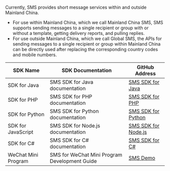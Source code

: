 
Currently, SMS provides short message services within and outside Mainland China.
- For use within Mainland China, which we call Mainland China SMS, SMS supports sending messages to a single recipient or group with or without a template, getting delivery reports, and pulling replies.
- For use outside Mainland China, which we call Global SMS, the APIs for sending messages to a single recipient or group within Mainland China can be directly used after replacing the corresponding country codes and mobile numbers.


| SDK Name | SDK Documentation | GitHub Address |
|------------|-------------|------------------|
| SDK for Java | SMS SDK for Java documentation | [SMS SDK for Java](https://github.com/qcloudsms/qcloudsms_java)|
| SDK for PHP | SMS SDK for PHP documentation | [SMS SDK for PHP](https://github.com/qcloudsms/qcloudsms_php)|
| SDK for Python | SMS SDK for Python documentation | [SMS SDK for Python](https://github.com/qcloudsms/qcloudsms_py)|
| SDK for JavaScript | SMS SDK for Node.js documentation | [SMS SDK for Node.js](https://github.com/qcloudsms/qcloudsms_js)|
| SDK for C# | SMS SDK for C# documentation | [SMS SDK for C#](https://github.com/qcloudsms/qcloudsms_csharp)|
| WeChat Mini Program | SMS for WeChat Mini Program Development Guide |[SMS Demo](https://github.com/qcloudsms/qcloudsms_weapp)|

